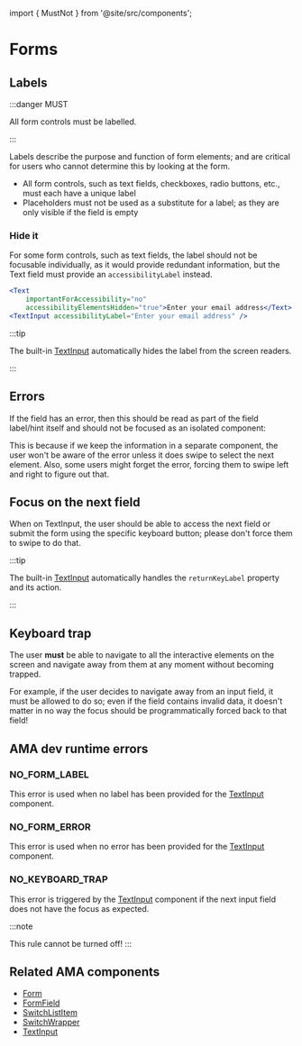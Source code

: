 import { MustNot } from '@site/src/components';

# Forms

## Labels

:::danger MUST

All form controls must be labelled.

:::

Labels describe the purpose and function of form elements; and are critical for users who cannot determine this by looking at the form.

- All form controls, such as text fields, checkboxes, radio buttons, etc., must each have a unique label
- Placeholders must not be used as a substitute for a label; as they are only visible if the field is empty

### Hide it

For some form controls, such as text fields, the label should not be focusable individually, as it would provide redundant information, but the Text field must provide an `accessibilityLabel` instead.

```jsx
<Text
    importantForAccessibility="no"
    accessibilityElementsHidden="true">Enter your email address</Text>
<TextInput accessibilityLabel="Enter your email address" />
```

:::tip

The built-in [TextInput](../components/TextInput) automatically hides the label from the screen readers.

:::

## Errors

If the field has an error, then this should be read as part of the field label/hint itself and should not be focused as an isolated component:

This is because if we keep the information in a separate component, the user won't be aware of the error unless it does swipe to select the next element.
Also, some users might forget the error, forcing them to swipe left and right to figure out that.

## Focus on the next field

When on TextInput, the user should be able to access the next field or submit the form using the specific keyboard button; please don't force them to swipe to do that.


:::tip

The built-in [TextInput](../components/TextInput) automatically handles the `returnKeyLabel` property and its action.

:::

## Keyboard trap

The user **must** be able to navigate to all the interactive elements on the screen and navigate away from them at any moment without becoming trapped.

For example, if the user decides to navigate away from an input field, it must be allowed to do so; even if the field contains invalid data, it doesn't matter in no way the focus should be programmatically forced back to that field!

## AMA dev runtime errors

### NO_FORM_LABEL

This error is used when no label has been provided for the [TextInput](../components/TextInput) component.

### NO_FORM_ERROR

This error is used when no error has been provided for the [TextInput](../components/TextInput) component.

### NO_KEYBOARD_TRAP <MustNot />

This error is triggered by the [TextInput](../components/TextInput) component if the next input field does not have the focus as expected.

:::note

This rule cannot be turned off!
:::

## Related AMA components

- [Form](../components/form)
- [FormField](../components/formfield)
- [SwitchListItem](../components/switchlistitem)
- [SwitchWrapper](../components/switchwrapper)
- [TextInput](../components/textinput)
